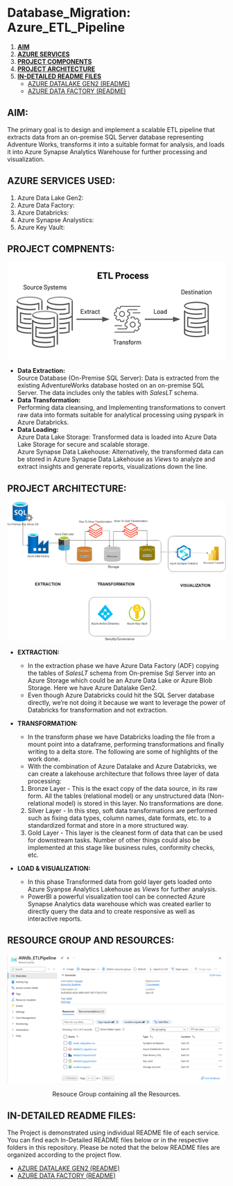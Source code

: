 # Database_Migration: Azure_ETL_Pipeline

1. **[AIM](#Aim)**
2. **[AZURE SERVICES](#Azure-Services-Used)**
3. **[PROJECT COMPONENTS](#Project-Components)**
4. **[PROJECT ARCHITECTURE](#Project-Architecture)**
5. **[IN-DETAILED README FILES](#IN-DETAILED-README-FILES)**
   - <a href="Azure Data Lake Gen2/ADLS-README.md">AZURE DATALAKE GEN2 (README)</a>
   - <a href="Azure Data Factory/ADF-README.md">AZURE DATA FACTORY (README)</a>
## AIM:
The primary goal is to design and implement a scalable ETL pipeline that extracts data from an on-premise SQL Server database representing Adventure Works, transforms it into a suitable format for analysis, and loads it into Azure Synapse Analytics Warehouse for further processing and visualization.

## AZURE SERVICES USED:
1. Azure Data Lake Gen2:
2. Azure Data Factory:
3. Azure Databricks:
4. Azure Synapse Analystics:
5. Azure Key Vault:

## PROJECT COMPNENTS:
<p align='center'>
  <img src="images/etl-process-image.png">
</p>

- **Data Extraction:**  
  Source Database (On-Premise SQL Server): Data is extracted from the existing AdventureWorks database hosted on an on-premise SQL Server. The data includes only the tables with *SalesLT* schema.  
- **Data Transformation:**  
   Performing data cleansing, and Implementing transformations to convert raw data into formats suitable for analytical processing using pyspark in Azure Databricks.  
- **Data Loading:**  
  Azure Data Lake Storage: Transformed data is loaded into Azure Data Lake Storage for secure and scalable storage.  
  Azure Synapse Data Lakehouse: Alternatively, the transformed data can be stored in Azure Synapse Data Lakehouse as *Views* to analyze and extract insights and generate reports, visualizations down the line.

## PROJECT ARCHITECTURE:
<p align='center'>
  <img src="images/Etl_Architecture.png">
</p>

- **EXTRACTION:**
  - In the extraction phase we have Azure Data Factory (ADF) copying the tables of *SalesLT* schema from On-premise Sql Server into an Azure
  Storage which could be an Azure Data Lake or Azure Blob Storage. Here we have Azure Datalake Gen2.  
  - Even though Azure Databricks could hit the SQL Server database directly, we’re not doing it because we want to leverage the power of Databricks for
  transformation and not extraction.  

- **TRANSFORMATION:**
  - In the transform phase we have Databricks loading the file from a mount point into a dataframe,
  performing transformations and finally writing to a delta store. The following are some of
  highlights of the work done.  
  - With the combination of Azure Datalake and Azure Databricks, we can create a lakehouse
  architecture that follows three layer of data processing:  
  1. Bronze Layer - This is the exact copy of the data source, in its raw form. All the tables
  (relational model) or any unstructured data (Non-relational model) is stored in this layer.
  No transformations are done.  
  2. Silver Layer - In this step, soft data transformations are performed such as fixing data
  types, column names, date formats, etc. to a standardized format and store in a more
  structured way.  
  3. Gold Layer - This layer is the cleanest form of data that can be used for downstream
  tasks. Number of other things could also be implemented at this stage like business rules,
  conformity checks, etc.  

- **LOAD & VISUALIZATION:**
  - In this phase Transformed data from gold layer gets loaded onto Azure Syanpse Analytics Lakehouse as *Views* for further analysis. 
  - PowerBI a powerful visualization tool can be connected Azure Synapse Analytics data warehouse which was created earlier to directly query the data and to create responsive as well as interactive reports.

## RESOURCE GROUP AND RESOURCES:
<p align='center'>
  <img src="images/ResourceGroup_WithResources.png">
</p>
<p align = 'center'>Resouce Group containing all the Resources.</p>

## IN-DETAILED README FILES:
The Project is demonstrated using individual README file of each service. You can find each In-Detailed README files below or in the respective folders in this repository. Please be noted that the below README files are organized according to the project flow.
- <a href="Azure Data Lake Gen2/ADLS-README.md">AZURE DATALAKE GEN2 (README)</a>
- <a href="Azure Data Factory/ADF-README.md">AZURE DATA FACTORY (README)</a>
